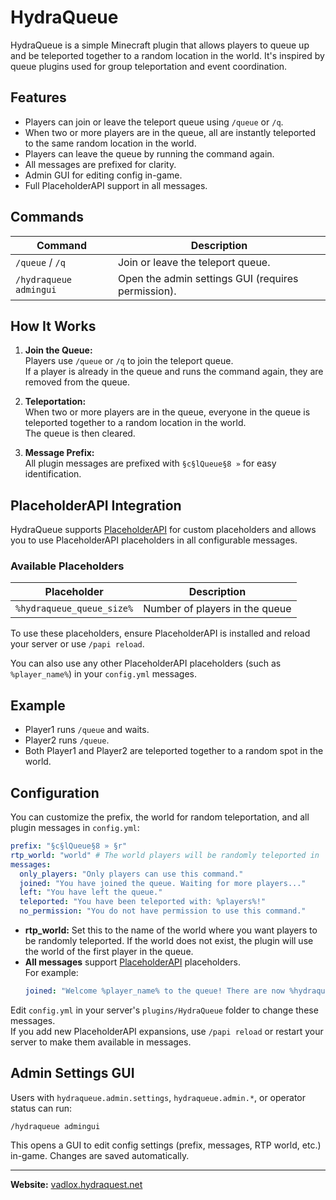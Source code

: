 # HydraQueue

HydraQueue is a simple Minecraft plugin that allows players to queue up and be teleported together to a random location in the world. It's inspired by queue plugins used for group teleportation and event coordination.

## Features

- Players can join or leave the teleport queue using `/queue` or `/q`.
- When two or more players are in the queue, all are instantly teleported to the same random location in the world.
- Players can leave the queue by running the command again.
- All messages are prefixed for clarity.
- Admin GUI for editing config in-game.
- Full PlaceholderAPI support in all messages.

## Commands

| Command                    | Description                                       |
|----------------------------|---------------------------------------------------|
| `/queue` / `/q`            | Join or leave the teleport queue.                 |
| `/hydraqueue admingui`     | Open the admin settings GUI (requires permission).|

## How It Works

1. **Join the Queue:**  
   Players use `/queue` or `/q` to join the teleport queue.  
   If a player is already in the queue and runs the command again, they are removed from the queue.

2. **Teleportation:**  
   When two or more players are in the queue, everyone in the queue is teleported together to a random location in the world.  
   The queue is then cleared.

3. **Message Prefix:**  
   All plugin messages are prefixed with `§c§lQueue§8 »` for easy identification.

## PlaceholderAPI Integration

HydraQueue supports [PlaceholderAPI](https://www.spigotmc.org/resources/placeholderapi.6245/) for custom placeholders and allows you to use PlaceholderAPI placeholders in all configurable messages.

### Available Placeholders

| Placeholder                  | Description                       |
|------------------------------|-----------------------------------|
| `%hydraqueue_queue_size%`    | Number of players in the queue    |

To use these placeholders, ensure PlaceholderAPI is installed and reload your server or use `/papi reload`.

You can also use any other PlaceholderAPI placeholders (such as `%player_name%`) in your `config.yml` messages.

## Example

- Player1 runs `/queue` and waits.
- Player2 runs `/queue`.
- Both Player1 and Player2 are teleported together to a random spot in the world.

## Configuration

You can customize the prefix, the world for random teleportation, and all plugin messages in `config.yml`:

```yaml
prefix: "§c§lQueue§8 » §r"
rtp_world: "world" # The world players will be randomly teleported in
messages:
  only_players: "Only players can use this command."
  joined: "You have joined the queue. Waiting for more players..."
  left: "You have left the queue."
  teleported: "You have been teleported with: %players%!"
  no_permission: "You do not have permission to use this command."
```

- **rtp_world:** Set this to the name of the world where you want players to be randomly teleported. If the world does not exist, the plugin will use the world of the first player in the queue.
- **All messages** support [PlaceholderAPI](https://www.spigotmc.org/resources/placeholderapi.6245/) placeholders.  
  For example:  
  ```yaml
  joined: "Welcome %player_name% to the queue! There are now %hydraqueue_queue_size% players waiting."
  ```

Edit `config.yml` in your server's `plugins/HydraQueue` folder to change these messages.  
If you add new PlaceholderAPI expansions, use `/papi reload` or restart your server to make them available in messages.

## Admin Settings GUI

Users with `hydraqueue.admin.settings`, `hydraqueue.admin.*`, or operator status can run:
```
/hydraqueue admingui
```
This opens a GUI to edit config settings (prefix, messages, RTP world, etc.) in-game. Changes are saved automatically.

---

**Website:** [vadlox.hydraquest.net](https://vadlox.hydraquest.net)


